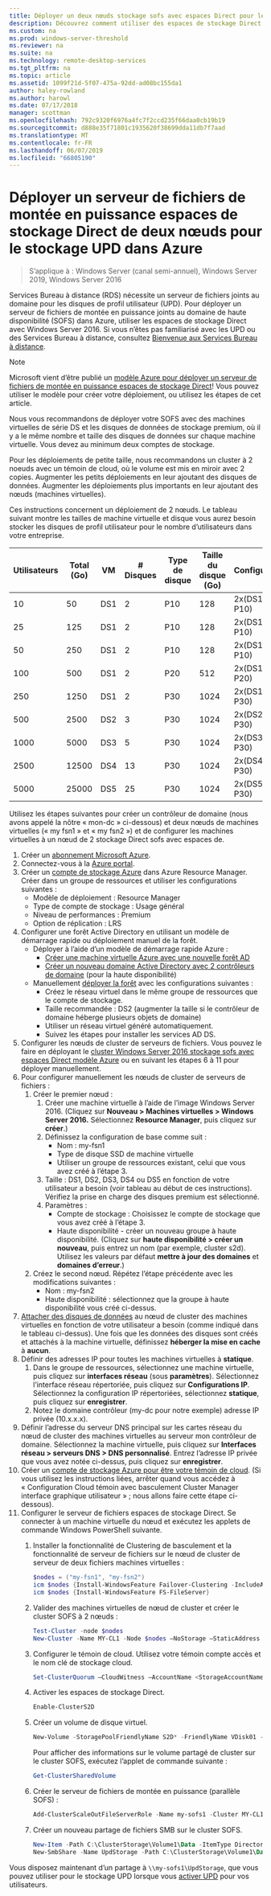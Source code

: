 ```yaml
---
title: Déployer un deux nœuds stockage sofs avec espaces Direct pour le stockage UPD dans Azure
description: Découvrez comment utiliser des espaces de stockage Direct avec RDS.
ms.custom: na
ms.prod: windows-server-threshold
ms.reviewer: na
ms.suite: na
ms.technology: remote-desktop-services
ms.tgt_pltfrm: na
ms.topic: article
ms.assetid: 1099f21d-5f07-475a-92dd-ad08bc155da1
author: haley-rowland
ms.author: harowl
ms.date: 07/17/2018
manager: scottman
ms.openlocfilehash: 792c9320f6976a4fc7f2ccd235f66daa0cb19b19
ms.sourcegitcommit: d888e35f71801c1935620f38699dda11db7f7aad
ms.translationtype: MT
ms.contentlocale: fr-FR
ms.lasthandoff: 06/07/2019
ms.locfileid: "66805190"
---
```

# <a name="deploy-a-two-node-storage-spaces-direct-scale-out-file-server-for-upd-storage-in-azure"></a>Déployer un serveur de fichiers de montée en puissance espaces de stockage Direct de deux nœuds pour le stockage UPD dans Azure

>S’applique à : Windows Server (canal semi-annuel), Windows Server 2019, Windows Server 2016

Services Bureau à distance (RDS) nécessite un serveur de fichiers joints au domaine pour les disques de profil utilisateur (UPD). Pour déployer un serveur de fichiers de montée en puissance joints au domaine de haute disponibilité (SOFS) dans Azure, utiliser les espaces de stockage Direct avec Windows Server 2016. Si vous n’êtes pas familiarisé avec les UPD ou des Services Bureau à distance, consultez [Bienvenue aux Services Bureau à distance](welcome-to-rds.md).

> [!NOTE] 
> Microsoft vient d’être publié un [modèle Azure pour déployer un serveur de fichiers de montée en puissance espaces de stockage Direct](https://azure.microsoft.com/documentation/templates/301-storage-spaces-direct/)! Vous pouvez utiliser le modèle pour créer votre déploiement, ou utilisez les étapes de cet article. 

Nous vous recommandons de déployer votre SOFS avec des machines virtuelles de série DS et les disques de données de stockage premium, où il y a le même nombre et taille des disques de données sur chaque machine virtuelle. Vous devez au minimum deux comptes de stockage. 

Pour les déploiements de petite taille, nous recommandons un cluster à 2 noeuds avec un témoin de cloud, où le volume est mis en miroir avec 2 copies. Augmenter les petits déploiements en leur ajoutant des disques de données. Augmenter les déploiements plus importants en leur ajoutant des nœuds (machines virtuelles). 

Ces instructions concernent un déploiement de 2 nœuds. Le tableau suivant montre les tailles de machine virtuelle et disque vous aurez besoin stocker les disques de profil utilisateur pour le nombre d’utilisateurs dans votre entreprise. 

| Utilisateurs | Total (Go) | VM | # Disques | Type de disque | Taille du disque (Go) | Configuration   |
|-------|------------|----|---------|-----------|----------------|-----------------|
| 10    | 50         | DS1 | 2       | P10       | 128            | 2x(DS1 + 2 P10)  |
| 25    | 125        | DS1 | 2       | P10       | 128            | 2x(DS1 + 2 P10)  |
| 50    | 250        | DS1 | 2       | P10       | 128            | 2x(DS1 + 2 P10)  |
| 100   | 500        | DS1 | 2       | P20       | 512            | 2x(DS1 + 2 P20)  |
| 250   | 1250       | DS1 | 2       | P30       | 1024           | 2x(DS1 + 2 P30)  |
| 500   | 2500       | DS2 | 3       | P30       | 1024           | 2x(DS2 + 3 P30)  |
| 1000  | 5000       | DS3 | 5       | P30       | 1024           | 2x(DS3 + 5 P30)  |
| 2500  | 12500      | DS4 | 13      | P30       | 1024           | 2x(DS4 + 13 P30) |
| 5000  | 25000      | DS5 | 25      | P30       | 1024           | 2x(DS5 + 25 P30) | 

Utilisez les étapes suivantes pour créer un contrôleur de domaine (nous avons appelé la nôtre « mon-dc » ci-dessous) et deux nœuds de machines virtuelles (« my fsn1 » et « my fsn2 ») et de configurer les machines virtuelles à un nœud de 2 stockage Direct sofs avec espaces de.

1. Créer un [abonnement Microsoft Azure](https://azure.microsoft.com).
2. Connectez-vous à la [Azure portal](https://ms.portal.azure.com).
3. Créer un [compte de stockage Azure](https://azure.microsoft.com/documentation/articles/storage-create-storage-account/#create-a-storage-account) dans Azure Resource Manager. Créer dans un groupe de ressources et utiliser les configurations suivantes :
   - Modèle de déploiement : Resource Manager
   - Type de compte de stockage : Usage général
   - Niveau de performances : Premium
   - Option de réplication : LRS
4. Configurer une forêt Active Directory en utilisant un modèle de démarrage rapide ou déploiement manuel de la forêt. 
   - Déployer à l’aide d’un modèle de démarrage rapide Azure :
      - [Créer une machine virtuelle Azure avec une nouvelle forêt AD](https://azure.microsoft.com/documentation/templates/active-directory-new-domain/)
      - [Créer un nouveau domaine Active Directory avec 2 contrôleurs de domaine](https://azure.microsoft.com/documentation/templates/active-directory-new-domain-ha-2-dc/) (pour la haute disponibilité)
   - Manuellement [déployer la forêt](https://azure.microsoft.com/documentation/articles/active-directory-new-forest-virtual-machine/) avec les configurations suivantes :
      - Créez le réseau virtuel dans le même groupe de ressources que le compte de stockage.
      - Taille recommandée : DS2 (augmenter la taille si le contrôleur de domaine héberge plusieurs objets de domaine)
      - Utiliser un réseau virtuel généré automatiquement.
      - Suivez les étapes pour installer les services AD DS.
5. Configurer les nœuds de cluster de serveurs de fichiers. Vous pouvez le faire en déployant le [cluster Windows Server 2016 stockage sofs avec espaces Direct modèle Azure](https://azure.microsoft.com/resources/templates/301-storage-spaces-direct/) ou en suivant les étapes 6 à 11 pour déployer manuellement.
6. Pour configurer manuellement les nœuds de cluster de serveurs de fichiers :
   1. Créer le premier nœud : 
      1. Créer une machine virtuelle à l’aide de l’image Windows Server 2016. (Cliquez sur **Nouveau > Machines virtuelles > Windows Server 2016.** Sélectionnez **Resource Manager**, puis cliquez sur **créer**.)
      2. Définissez la configuration de base comme suit :
         - Nom : my-fsn1
         - Type de disque SSD de machine virtuelle
         - Utiliser un groupe de ressources existant, celui que vous avez créé à l’étape 3. 
      3. Taille : DS1, DS2, DS3, DS4 ou DS5 en fonction de votre utilisateur a besoin (voir tableau au début de ces instructions). Vérifiez la prise en charge des disques premium est sélectionné.
      4. Paramètres : 
         - Compte de stockage : Choisissez le compte de stockage que vous avez créé à l’étape 3.
         - Haute disponibilité - créer un nouveau groupe à haute disponibilité. (Cliquez sur **haute disponibilité > créer un nouveau**, puis entrez un nom (par exemple, cluster s2d). Utilisez les valeurs par défaut **mettre à jour des domaines** et **domaines d’erreur**.)
   2. Créez le second nœud. Répétez l’étape précédente avec les modifications suivantes :
      - Nom : my-fsn2
      - Haute disponibilité : sélectionnez que la groupe à haute disponibilité vous créé ci-dessus.  
7. [Attacher des disques de données](https://azure.microsoft.com/documentation/articles/virtual-machines-windows-attach-disk-portal/) au nœud de cluster des machines virtuelles en fonction de votre utilisateur a besoin (comme indiqué dans le tableau ci-dessus). Une fois que les données des disques sont créés et attachés à la machine virtuelle, définissez **héberger la mise en cache** à **aucun**.
8. Définir des adresses IP pour toutes les machines virtuelles à **statique**. 
   1. Dans le groupe de ressources, sélectionnez une machine virtuelle, puis cliquez sur **interfaces réseau** (sous **paramètres**). Sélectionnez l’interface réseau répertoriée, puis cliquez sur **Configurations IP**. Sélectionnez la configuration IP répertoriées, sélectionnez **statique**, puis cliquez sur **enregistrer**.
   2. Notez le domaine contrôleur (my-dc pour notre exemple) adresse IP privée (10.x.x.x).
9. Définir l’adresse du serveur DNS principal sur les cartes réseau du nœud de cluster des machines virtuelles au serveur mon contrôleur de domaine. Sélectionnez la machine virtuelle, puis cliquez sur **Interfaces réseau > serveurs DNS > DNS personnalisé**. Entrez l’adresse IP privée que vous avez notée ci-dessus, puis cliquez sur **enregistrer**.
10. Créer un [compte de stockage Azure pour être votre témoin de cloud](https://docs.microsoft.com/windows-server/failover-clustering/deploy-cloud-witness). (Si vous utilisez les instructions liées, arrêter quand vous accédez à « Configuration Cloud témoin avec basculement Cluster Manager interface graphique utilisateur » ; nous allons faire cette étape ci-dessous).
11. Configurer le serveur de fichiers espaces de stockage Direct. Se connecter à un machine virtuelle du nœud et exécutez les applets de commande Windows PowerShell suivante.
    1. Installer la fonctionnalité de Clustering de basculement et la fonctionnalité de serveur de fichiers sur le nœud de cluster de serveur de deux fichiers machines virtuelles :

       ```powershell
       $nodes = ("my-fsn1", "my-fsn2")
       icm $nodes {Install-WindowsFeature Failover-Clustering -IncludeAllSubFeature -IncludeManagementTools} 
       icm $nodes {Install-WindowsFeature FS-FileServer} 
       ```
    2. Valider des machines virtuelles de nœud de cluster et créer le cluster SOFS à 2 nœuds :

       ```powershell
       Test-Cluster -node $nodes
       New-Cluster -Name MY-CL1 -Node $nodes –NoStorage –StaticAddress [new address within your addr space]
       ``` 
    3. Configurer le témoin de cloud. Utilisez votre témoin compte accès et le nom clé de stockage cloud.

       ```powershell
       Set-ClusterQuorum –CloudWitness –AccountName <StorageAccountName> -AccessKey <StorageAccountAccessKey> 
       ```
    4. Activer les espaces de stockage Direct.

       ```powershell
       Enable-ClusterS2D 
       ```
      
    5. Créer un volume de disque virtuel.

       ```powershell
       New-Volume -StoragePoolFriendlyName S2D* -FriendlyName VDisk01 -FileSystem CSVFS_REFS -Size 120GB 
       ```
       Pour afficher des informations sur le volume partagé de cluster sur le cluster SOFS, exécutez l’applet de commande suivante :

       ```powershell
       Get-ClusterSharedVolume
       ```
   
    6. Créer le serveur de fichiers de montée en puissance (parallèle SOFS) :

       ```powershell
       Add-ClusterScaleOutFileServerRole -Name my-sofs1 -Cluster MY-CL1
       ```

    7. Créer un nouveau partage de fichiers SMB sur le cluster SOFS.

       ```powershell
       New-Item -Path C:\ClusterStorage\Volume1\Data -ItemType Directory
       New-SmbShare -Name UpdStorage -Path C:\ClusterStorage\Volume1\Data
       ```

Vous disposez maintenant d’un partage à `\\my-sofs1\UpdStorage`, que vous pouvez utiliser pour le stockage UPD lorsque vous [activer UPD](https://social.technet.microsoft.com/wiki/contents/articles/15304.installing-and-configuring-user-profile-disks-upd-in-windows-server-2012.aspx) pour vos utilisateurs. 
